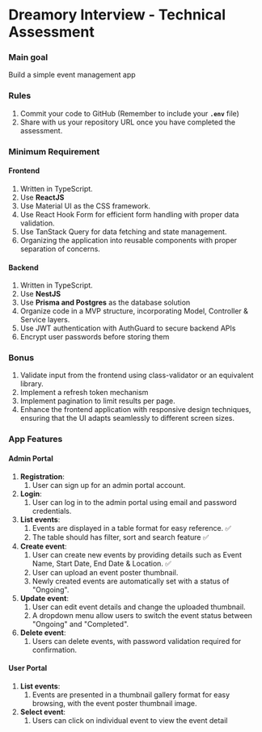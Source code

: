 # Dreamory Interview - Technical Assessment

### Main goal

Build a simple event management app

### Rules

1. Commit your code to GitHub (Remember to include your **`.env`** file)
2. Share with us your repository URL once you have completed the assessment.

### Minimum Requirement

#### Frontend

1. Written in TypeScript.
2. Use **ReactJS**
3. Use Material UI as the CSS framework.
4. Use React Hook Form for efficient form handling with proper data validation.
5. Use TanStack Query for data fetching and state management.
6. Organizing the application into reusable components with proper separation of concerns.

#### Backend

1. Written in TypeScript.
2. Use **NestJS**
3. Use **Prisma and Postgres** as the database solution
4. Organize code in a MVP structure, incorporating Model, Controller & Service layers.
5. Use JWT authentication with AuthGuard to secure backend APIs
6. Encrypt user passwords before storing them

### Bonus

1. Validate input from the frontend using class-validator or an equivalent library.
2. Implement a refresh token mechanism
3. Implement pagination to limit results per page.
4. Enhance the frontend application with responsive design techniques, ensuring that the UI adapts seamlessly to different screen sizes.

### App Features

#### Admin Portal

1. **Registration**:
   1. User can sign up for an admin portal account.
2. **Login**:
   1. User can log in to the admin portal using email and password credentials.
3. **List events**:
   1. Events are displayed in a table format for easy reference. ✅
   2. The table should has filter, sort and search feature ✅
4. **Create event**:
   1. User can create new events by providing details such as Event Name, Start Date, End Date & Location. ✅
   2. User can upload an event poster thumbnail.
   3. Newly created events are automatically set with a status of "Ongoing".
5. **Update event**:
   1. User can edit event details and change the uploaded thumbnail.
   2. A dropdown menu allow users to switch the event status between "Ongoing" and "Completed".
6. **Delete event**:
   1. Users can delete events, with password validation required for confirmation.

#### User Portal

1. **List events**:
   1. Events are presented in a thumbnail gallery format for easy browsing, with the event poster thumbnail image.
2. **Select event**:
   1. Users can click on individual event to view the event detail
